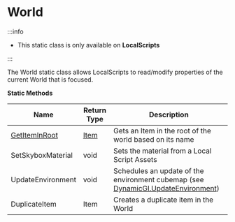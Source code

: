 # World

:::info

+ This static class is only available on **LocalScripts**

:::

The World static class allows LocalScripts to read/modify properties of the current World that is focused.

**Static Methods**

Name | Return Type | Description
--- | --- | ---
[GetItemInRoot](getiteminroot) | [Item](../item) | Gets an Item in the root of the world based on its name
SetSkyboxMaterial | void | Sets the material from a Local Script Assets
UpdateEnvironment | void | Schedules an update of the environment cubemap (see [DynamicGI.UpdateEnvironment](https://docs.unity3d.com/ScriptReference/DynamicGI.UpdateEnvironment.html))
DuplicateItem | Item | Creates a duplicate item in the World